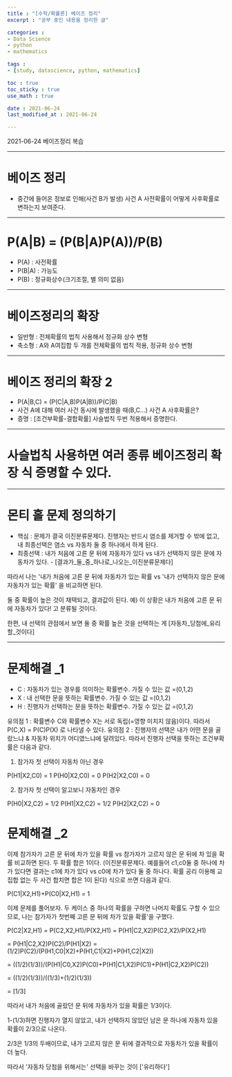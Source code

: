 ```yaml
---
title : "[수학/확률론] 베이즈 정리"
excerpt : "공부 중인 내용을 정리한 글"

categories : 
- Data Science
- python
- mathematics

tags : 
- [study, datascience, python, mathematics]

toc : true 
toc_sticky : true 
use_math : true

date : 2021-06-24
last_modified_at : 2021-06-24

---
```


2021-06-24 베이즈정리 복습

---
# 베이즈 정리 
- 중간에 들어온 정보로 인해(사건 B가 발생) 사건 A 사전확률이 어떻게 사후확률로 변하는지 보여준다.

---

# P(A|B) = (P(B|A)P(A))/P(B)
- P(A) : 사전확률
- P(B|A) : 가능도
- P(B) : 정규화상수(크기조절, 별 의미 없음)

---

# 베이즈정리의 확장 
- 일반형 : 전체확률의 법칙 사용해서 정규화 상수 변형
- 축소형 : A와 A여집합 두 개를 전체확률의 법칙 적용, 정규화 상수 변형

---

# 베이즈 정리의 확장 2
- P(A|B,C) = (P(C|A,B)P(A|B))/P(C|B)
- 사건 A에 대해 여러 사건 동시에 발생했을 때(B,C...) 사건 A 사후확률은?
- 증명 : [조건부확률-결합확률] 사슬법칙 두번 적용해서 증명한다. 

---

# 사슬법칙 사용하면 여러 종류 베이즈정리 확장 식 증명할 수 있다. 

---

# 몬티 홀 문제 정의하기 
- 핵심 : 문제가 결국 이진분류문제다. 진행자는 반드시 염소를 제거할 수 밖에 없고, 내 최종선택은 염소 vs 자동차 둘 중 하나에서 하게 된다. 
- 최종선택 : 내가 처음에 고른 문 뒤에 자동차가 있다 vs 내가 선택하지 않은 문에 자동차가 있다. - [결과가_둘_중_하나로_나오는_이진분류문제다]

따라서 나는 '내가 처음에 고른 문 뒤에 자동차가 있는 확률 vs '내가 선택하지 않은 문에 자동차가 있는 확률' 을 비교하면 된다. 

둘 중 확률이 높은 것이 채택되고, 결과값이 된다. 예) 이 상황은 내가 처음에 고른 문 뒤에 자동차가 있다! 고 분류될 것이다. 

한편, 내 선택의 관점에서 보면 둘 중 확률 높은 것을 선택하는 게 [자동차_당첨에_유리할_것이다]

---
# 문제해결 _1
- C : 자동차가 있는 경우를 의미하는 확률변수. 가질 수 있는 값 =(0,1,2)
- X : 내 선택한 문을 뜻하는 확률변수. 가질 수 있는 값 =(0,1,2)
- H : 진행자가 선택하는 문을 뜻하는 확률변수. 가질 수 있는 값 =(0,1,2)

유의점 1 : 확률변수 C와 확률변수 X는 서로 독립(=영향 미치지 않음)이다. 따라서 P(C,X) = P(C)P(X) 로 나타낼 수 있다.
유의점 2 : 진행자의 선택은 내가 어떤 문을 골랐느냐 & 자동차 위치가 어디였느냐에 달려있다. 따라서 진행자 선택을 뜻하는 조건부확률은 다음과 같다. 

1. 참가자 첫 선택이 자동차 아닌 경우 

P(H1|X2,C0) = 1
P(H0|X2,C0) = 0
P(H2|X2,C0) = 0

2. 참가자 첫 선택이 알고보니 자동차인 경우 

P(H0|X2,C2) = 1/2
P(H1|X2,C2) = 1/2
P(H2|X2,C2) = 0


# 문제해결 _2 
이제 참가자가 고른 문 뒤에 차가 있을 확률 vs 참가자가 고르지 않은 문 뒤에 차 있을 확률 비교하면 된다. 
두 확률 합은 1이다. (이진분류문제다. 예를들어 c1,c0둘 중 하나에 차가 있다면 결과는 c1에 차가 있다 vs c0에 차가 있다 둘 중 하나다. 확률 공리 이용해 교집합 없는 두 사건 합치면 합은 1이 된다)
식으로 쓰면 다음과 같다.

P(C1|X2,H1)+P(C0|X2,H1) = 1

이제 문제를 풀어보자. 
두 케이스 중 하나의 확률을 구하면 나머지 확률도 구할 수 있으므로, 나는 참가자가 첫번째 고른 문 뒤에 차가 있을 확률'을 구했다. 


P(C2|X2,H1) = P(C2,X2,H1)/P(X2,H1) = P(H1|C2,X2)P(C2,X2)/P(X2,H1)

= P(H1|C2,X2)P(C2)/P(H1|X2) = (1/2)P(C2)/(P(H1,C0|X2)+P(H1,C1|X2)+P(H1,C2|X2))

= ((1/2)(1/3))/(P(H1|C0,X2)P(C0)+P(H1|C1,X2)P(C1)+P(H1|C2,X2)P(C2))

= ((1/2)(1/3))/((1/3)+(1/2)(1/3))

= [1/3]

따라서 내가 처음에 골랐던 문 뒤에 자동차가 있을 확률은 1/3이다. 

1-(1/3)하면 진행자가 열지 않았고, 내가 선택하지 않았던 남은 문 하나에 자동차 있을 확률이 2/3으로 나온다. 

2/3은 1/3의 두배이므로, 내가 고르지 않은 문 뒤에 결과적으로 자동차가 있을 확률이 더 높다. 

따라서 '자동차 당첨을 위해서는' 선택을 바꾸는 것이 ['유리하다']





